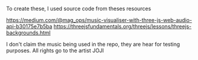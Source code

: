 To create these, I used source code from theses resources

https://medium.com/@mag_ops/music-visualiser-with-three-js-web-audio-api-b30175e7b5ba
https://threejsfundamentals.org/threejs/lessons/threejs-backgrounds.html

I don't claim the music being used in the repo, they are hear for testing purposes. All rights go to the artist JOJI

